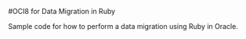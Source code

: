 #OCI8 for Data Migration in Ruby

Sample code for how to perform a data migration using Ruby in Oracle.
